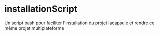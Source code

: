 # installationScript
Un script bash pour faciliter l'installation du projet lacapsule et rendre ce même projet multiplateforme
